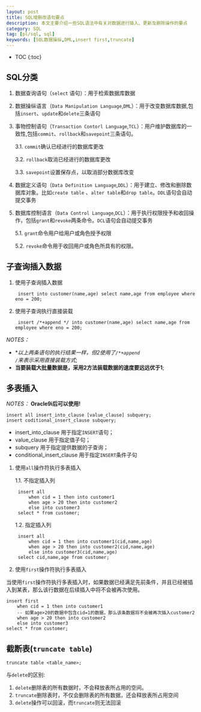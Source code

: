 ```yaml
---
layout: post
title: SQL增删改语句要点
description: 本文主要介绍一些SQL语法中有关对数据进行插入、更新及删除操作的要点
category: SQL
tag: [pl/sql, sql]
keywords: [SQL数据操纵,DML,insert first,truncate]
---
```


* TOC
{:toc}

## SQL分类

1. 数据查询语句（`select` 语句）：用于检索数据库数据

2. 数据操纵语言（`Data Manipulation Language`,`DML`）：用于改变数据库数据,包括`insert`、`update`和`delete`三条语句

3. 事物控制语句（`Transaction Contorl Language`,`TCL`）：用户维护数据库的一致性,包括`commit`、`rollback`和`savepoint`三条语句。

    3.1. `commit`确认已经进行的数据库更改
    
    3.2. `rollback`取消已经进行的数据库更改
    
    3.3. `savepoint`设置保存点，以取消部分数据库改变
    
4. 数据定义语句（`Data Definition Language`,`DDL`）：用于建立、修改和删除数据库对象。比如`create table` 、`alter table`和`drop table`。`DDL`语句会自动提交事务

5. 数据库控制语言（`Data Control Language`,`DCL`）：用于执行权限授予和收回操作，包括`grant`和`revoke`两条命令。`DCL`语句会自动提交事务

	 5.1. `grant`命令用户给用户或角色授予权限
     
	 5.2. `revoke`命令用于收回用户或角色所具有的权限。

## 子查询插入数据

1. 使用子查询插入数据
    
        insert into customer(name,age) select name,age from employee where eno = 200;
    
2. 使用子查询执行直接装载

        insert /*+append */ into customer(name,age) select name,age from employee where eno = 200;

<span class="label label-important"><em>NOTES：</em></span>

+ **以上两条语句的执行结果一样，但2使用了<code>/*+append */</code>来表示采用直接装载方式**;
+ **当要装载大批量数据是，采用2方法装载数据的速度要远远优于1**;


## 多表插入

<span class="label label-important"><em>NOTES：</em></span> **Oracle9i后可以使用!**

    insert all insert_into_clause [value_clause] subquery;
    insert coditional_insert_clause subquery;

+ insert_into_clause 用于指定`INSERT`语句；
+ value_clause 用于指定值子句；
+ subquery 用于指定提供数据的子查询；
+ conditional_insert_clause 用于指定`INSERT`条件子句

<p />

1. 使用`all`操作符执行多表插入
    
    1.1. 不指定插入列
    
        insert all
        	when cid = 1 then into customer1
			when age > 20 then into customer2
			else into customer3
		select * from customer;
            
    1.2. 指定插入列
    
        insert all
    		when cid = 1 then into customer1(cid,name,age)
			when age > 20 then into customer2(cid,name,age)
			else into customer3(cid,name,age)
		select cid,name,age from customer;

2. 使用`first`操作符执行多表插入

当使用`first`操作符执行多表插入时，如果数据已经满足先前条件，并且已经被插入到某表，那么该行数据在后续插入中将不会被再次使用。

    insert first
        when cid = 1 then into customer1
        -- 如果age>20的数据中包含cid=1的数据，那么该条数据将不会被再次插入customer2
        when age > 20 then into customer2
        else into customer3
	select * from customer;

## 截断表(`truncate table`)
 
    truncate table <table_name>;

与`delete`的区别:

1. `delete`删除表的所有数据时，不会释放表所占用的空间。
2. `truncate`删除表时，不仅会删除表的所有数据，还会释放表所占用空间
3. `delete`操作可以回滚，而`truncate`则无法回滚
